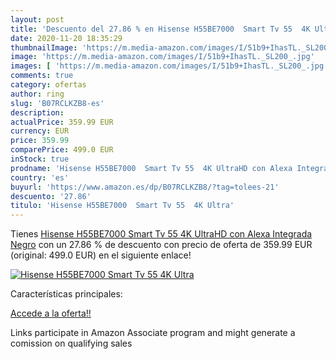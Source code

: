 ```yaml
---
layout: post
title: 'Descuento del 27.86 % en Hisense H55BE7000  Smart Tv 55  4K Ultra'
date: 2020-11-20 18:35:29
thumbnailImage: 'https://m.media-amazon.com/images/I/51b9+IhasTL._SL200_.jpg'
image: 'https://m.media-amazon.com/images/I/51b9+IhasTL._SL200_.jpg'
images: [ 'https://m.media-amazon.com/images/I/51b9+IhasTL._SL200_.jpg' ]
comments: true
category: ofertas
author: ring
slug: 'B07RCLKZB8-es'
description:
actualPrice: 359.99 EUR
currency: EUR
price: 359.99
comparePrice: 499.0 EUR
inStock: true
prodname: 'Hisense H55BE7000  Smart Tv 55  4K UltraHD con Alexa Integrada  Negro'
country: 'es'
buyurl: 'https://www.amazon.es/dp/B07RCLKZB8/?tag=tolees-21'
descuento: '27.86'
titulo: 'Hisense H55BE7000  Smart Tv 55  4K Ultra'
---
```


Tienes [Hisense H55BE7000  Smart Tv 55  4K UltraHD con Alexa Integrada  Negro](https://www.amazon.es/dp/B07RCLKZB8/?tag=tolees-21) con un 27.86 % de descuento con precio de oferta de 359.99 EUR (original: 499.0 EUR) en el siguiente enlace!

[![Hisense H55BE7000  Smart Tv 55  4K Ultra](https://m.media-amazon.com/images/I/51b9+IhasTL._SL200_.jpg)](https://www.amazon.es/dp/B07RCLKZB8/?tag=tolees-21)

Características principales:


[Accede a la oferta!!](https://www.amazon.es/dp/B07RCLKZB8/?tag=tolees-21)

Links participate in Amazon Associate program and might generate a comission on qualifying sales


